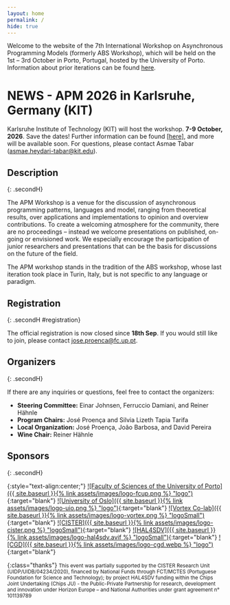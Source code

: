 ```yaml
---
layout: home
permalink: /
hide: true
---
```


Welcome to the website of the 7th International Workshop on Asynchronous Programming Models (formerly ABS Workshop), which will be held on the 1st – 3rd October in Porto, Portugal, hosted by the University of Porto. Information about prior iterations can be found [here](https://abs-models.org/publications/).


# NEWS - APM 2026 in Karlsruhe, Germany (KIT)
Karlsruhe Institute of Technology (KIT) will host the workshop. __7-9 October, 2026__. Save the dates! Further information can be found [[here]](assets/APM-2026-Invitation.pdf), and more will be available soon. For questions, please contact Asmae Tabar (asmae.heydari-tabar@kit.edu).


## Description
{: .secondH}

The APM Workshop is a venue for the discussion of asynchronous programming patterns, languages and model, ranging from theoretical results, over applications and implementations to opinion and overview contributions. To create a welcoming atmosphere for the community, there are no proceedings – instead we welcome presentations on published, on-going or envisioned work. We especially encourage the participation of junior researchers and presentations that can be the basis for discussions on the future of the field.

The APM workshop stands in the tradition of the ABS workshop, whose last iteration took place in Turin, Italy, but is not specific to any language or paradigm.

## Registration
{: .secondH #registration}

<!-- The official registration and prices are not yet available. However, we invite you to submit the pre-registration form without any commitment, to help us organising this event. -->

The official registration is now closed since __18th Sep__. If you would still like to join, please contact jose.proenca@fc.up.pt.

<!--
There will be no reviewing, but attendance is subject to approval by the organizers. If you previously filled the pre-registration form, this will replace your previous information, keeping the title and abstract unchanged when left empty.

 - [Pre-registration form](https://forms.gle/Wny3pB9sGV8eonwu5)

 - [Final Registration form](https://forms.gle/AQSoqceYgN14T6G46)

The registration prices are listed below:

 - Basic (includes 3 lunches, 110€)
 - Standard (basic + a social dinner on Wednesday, 150€)
 - Regular (basic + a  social event on Thursday evening, 180€)
 - Full (standard + a social event on Thursday evening, 230€)

-->

<!--
## Venue
{: .secondH}

The workshop will be held at the University of Porto, located at the centre of the beautiful city of Porto. More concrete details will be provided later.
 -->


## Organizers
{: .secondH}

If there are any inquiries or questions, feel free to contact the organizers:

<!-- General Organization: José Proença -->

- __Steering Committee:__ Einar Johnsen, Ferruccio Damiani, and Reiner Hähnle
- __Program Chairs:__ José Proença and Silvia Lizeth Tapia Tarifa
- __Local Organization:__  José Proença, João Barbosa, and David Pereira
- __Wine Chair:__ Reiner Hähnle

## Sponsors
{: .secondH}

{:style="text-align:center;"}
[![Faculty of Sciences of the University of Porto]({{ site.baseurl }}{% link assets/images/logo-fcup.png %} "logo")](https://fc.up.pt/){:target="blank"}
[![University of Oslo]({{ site.baseurl }}{% link assets/images/logo-uio.png %} "logo")](https://www.uio.no/english/){:target="blank"}
[![Vortex Co-lab]({{ site.baseurl }}{% link assets/images/logo-vortex.png %} "logoSmall")](https://www.vortex-colab.com/){:target="blank"}
[![CISTER]({{ site.baseurl }}{% link assets/images/logo-cister.png %} "logoSmall")](https://www.cister-labs.pt/){:target="blank"}
[![HAL4SDV]({{ site.baseurl }}{% link assets/images/logo-hal4sdv.avif %} "logoSmall")](https://www.hal4sdv.eu/){:target="blank"}
[![CGD]({{ site.baseurl }}{% link assets/images/logo-cgd.webp %} "logo")](https://www.cgd.pt/){:target="blank"}



{:class="thanks"}
<small>This event was partially supported by the CISTER Research Unit (UIDP/UIDB/04234/2020), financed by National Funds through FCT/MCTES (Portuguese Foundation for Science and Technology); by project HAL4SDV funding within the Chips Joint Undertaking (Chips JU) - the Public-Private Partnership for research, development and innovation under Horizon Europe – and National Authorities under grant agreement n° 101139789</small>

<!--

{:style="text-align:center;"}
[![DMAT logo]({{ site.baseurl }}{###% link assets/dmat-logo.png %} "logo")](https://mat.ua.pt){:target="blank"}
[![CIDMA logo]({{ site.baseurl }}{###% link assets/cidma_logo.jpeg %} "logo")](https://cidma.ua.pt){:target="blank"}
[![logo]({{ site.baseurl }}{###% link assets/FCT_logo.png %} "logoSmall")](https://www.fct.pt/){:target="blank"}
[![logo]({{ site.baseurl }}{###% link assets/images/springer-logo-black-and-white.png %} "logoSmall")](){:target="blank"}

{:class="thanks"}
<small>This conference is supported by CIDMA through the Portuguese Foundation for Science and Technology (FCT), reference UIDB/04106/2020.
</small>


## Sponsors
[![NWO logo]({{ site.baseurl }}{###% link assets/nwo.jpg %})](https://nwo.nl/)
[![EAPLS logo]({{ site.baseurl }}{###% link assets/EAPLS_logo.jpg %})](https://eapls.org/)

 
-->
